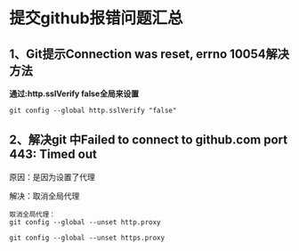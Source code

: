 # 提交github报错问题汇总

## 1、Git提示Connection was reset, errno 10054解决方法

**通过:http.sslVerify false全局来设置**

```
git config --global http.sslVerify "false"
```





## 2、解决git 中Failed to connect to github.com port 443: Timed out

原因：是因为设置了代理

解决：取消全局代理



```
取消全局代理：
git config --global --unset http.proxy
 
git config --global --unset https.proxy
```

